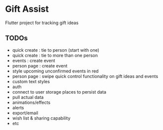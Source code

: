 # Gift Assist

Flutter project for tracking gift ideas


## TODOs


- quick create : tie to person (start with one)
- quick create : tie to more than one person
- events : create event
- person page : create event
- style upcoming unconfirmed events in red
- person page : swipe quick control functionality on gift ideas and events 
- custom text styles
- auth
- connect to user storage places to persist data
- pull actual data
- animations/effects
- alerts 
- export/email
- wish list & sharing capability
- etc
